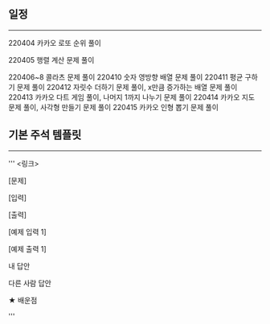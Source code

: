 ## 일정
---
220404 카카오 로또 순위 풀이

220405 행렬 계산 문제 풀이

220406~8 콜라츠 문제 풀이
220410 숫자 영방향 배열 문제 풀이
220411 평균 구하기 문제 풀이
220412 자릿수 더하기 문제 풀이, x만큼 증가하는 배열 문제 풀이
220413 카카오 다트 게임 풀이, 나머지 1까지 나누기 문제 풀이
220414 카카오 지도 문제 풀이, 사각형 만들기 문제 풀이
220415 카카오 인형 뽑기 문제 풀이




## 기본 주석 템플릿
---
'''
<링크>

[문제]

[입력]

[출력]

[예제 입력 1]

[예제 출력 1]

내 답안

다른 사람 답안

★ 배운점

'''
